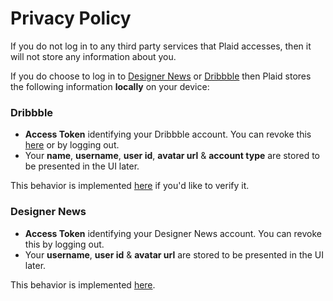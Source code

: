 # Privacy Policy

If you do not log in to any third party services that Plaid accesses, then it will not store any information about you.

If you do choose to log in to [Designer News](https://www.designernews.co/) or [Dribbble](https://dribbble.com/) then Plaid stores the following information **locally** on your device:

### Dribbble
- **Access Token** identifying your Dribbble account. You can revoke this [here](https://dribbble.com/account/applications) or by logging out.
- Your **name**, **username**, **user id**, **avatar url** & **account type** are stored to be presented in the UI later.

This behavior is implemented [here](https://github.com/nickbutcher/plaid/blob/master/app/src/main/java/io/plaidapp/data/prefs/DribbblePrefs.java) if you'd like to verify it.

### Designer News
- **Access Token** identifying your Designer News account. You can revoke this by logging out.
- Your **username**, **user id** & **avatar url** are stored to be presented in the UI later.

This behavior is implemented [here](https://github.com/nickbutcher/plaid/blob/master/app/src/main/java/io/plaidapp/data/prefs/DesignerNewsPrefs.java).
